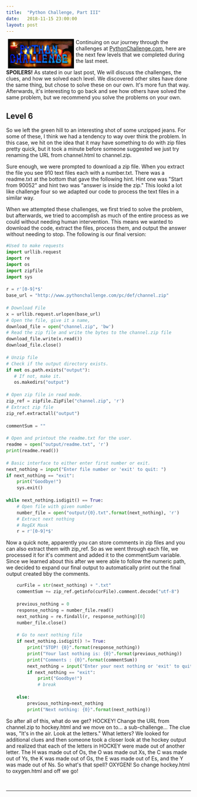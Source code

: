 ```yaml
---
title:  "Python Challenge, Part III"
date:   2018-11-15 23:00:00
layout: post
---
```


<img src="/images/PyChallenge.jpg" alt="Python Challenge" align="left" hspace="5" style="width:180px;">

Continuing on our journey through the challenges at [PythonChallenge.com](www.pythonchallenge.com), here are the next 
few levels that we completed during the last meet.

**SPOILERS!** As stated in our last post, We will discuss the challenges, the clues, and how we solved each level. We 
discovered other sites have done the same thing, but chose to solve these on our own. It's more fun that way. 
Afterwards, it's interesting to go back and see how others have solved the same problem, but we recommend you solve the 
problems on your own. 

## Level 6
So we left the green hill to an interesting shot of some unzipped jeans. For some of these, I think we had a tendency to 
way over think the problem. In this case, we hit on the idea that it may have something to do with zip files pretty quick,
but it took a minute before someone suggested we just try renaming the URL from channel.html to channel.zip. 

<!--break-->

Sure enough, we were prompted to download a zip file. When you extract the file you see 910 text files each with a 
number.txt. There was a readme.txt at the bottom that gave the following hint. Hint one was "Start from 90052" and hint 
two was "answer is inside the zip." This lookd a lot like challenge four so we adapted our code to process the text files
in a similar way. 

When we attempted these challenges, we first tried to solve the problem, but afterwards, we tried to accomplish as much
of the entire process as we could without needing human intervention. This means we wanted to download the code, extract
the files, process them, and output the answer without needing to stop. The following is our final version:

```python
#Used to make requests
import urllib.request
import re
import os
import zipfile
import sys

r = r'[0-9]*$'
base_url = "http://www.pythonchallenge.com/pc/def/channel.zip"

# Download File
x = urllib.request.urlopen(base_url)
# Open the file, give it a name,
download_file = open("channel.zip", 'bw')
# Read the zip file and write the bytes to the channel.zip file
download_file.write(x.read())
download_file.close()

# Unzip file
# Check if the output directory exists.
if not os.path.exists("output"):
   # If not, make it.
   os.makedirs("output")

# Open zip file in read mode.
zip_ref = zipfile.ZipFile("channel.zip", 'r')
# Extract zip file
zip_ref.extractall("output")

commentSum = ""

# Open and printout the readme.txt for the user.
readme = open("output/readme.txt", 'r')
print(readme.read())

# Basic interface to either enter first number or exit.
next_nothing = input("Enter file number or 'exit' to quit: ")
if next_nothing == "exit":
    print("Goodbye!")
    sys.exit()

while next_nothing.isdigit() == True:
    # Open file with given number
    number_file = open("output/{0}.txt".format(next_nothing), 'r')
    # Extract next nothing
    # RegEX Mask
    r = r'[0-9]*$'
```

Now a quick note, apparently you can store comments in zip files and you can also extract them with zip_ref. So as we 
went through each file, we processed it for it's comment and added it to the commentSum variable. Since we learned about
this after we were able to follow the numeric path, we decided to expand our final output to automatically print out the 
final output created bby the comments. 
```python
    curFile = str(next_nothing) + ".txt"
    commentSum += zip_ref.getinfo(curFile).comment.decode("utf-8")

    previous_nothing = 0
    response_nothing = number_file.read()
    next_nothing = re.findall(r, response_nothing)[0]
    number_file.close()
    
    # Go to next nothing file
    if next_nothing.isdigit() != True:
        print("STOP! {0}".format(response_nothing))
        print("Your last nothing is: {0}".format(previous_nothing))
        print("Comments : {0}".format(commentSum))
        next_nothing = input("Enter your next nothing or 'exit' to quit: ")
        if next_nothing == "exit":
            print("Goodbye!")
            # break

    else:
        previous_nothing=next_nothing
        print("Next nothing: {0}".format(next_nothing))

```

So after all of this, what do we get? HOCKEY! Change the URL from channel.zip to hockey.html and we move on to... a 
sub-challenge... The clue was, "It's in the air. Look at the letters." What letters? We looked for additional clues and 
then someone took a closer look at the hockey output and realized that each of the letters in HOCKEY were made out of 
another letter. The H was made out of Os, the O was made out Xs, the C was made out of Ys, the K was made out of Gs, the 
E was made out of Es, and the Y was made out of Ns. So what's that spell? OXYGEN! So change hockey.html to oxygen.html 
and off we go!
 
<br/>
<hr />